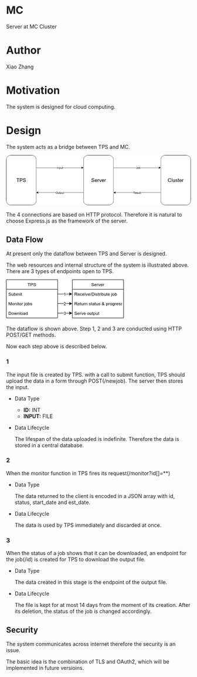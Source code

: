 # MC
Server at MC Cluster
# Author
Xiao Zhang
# Motivation
The system is designed for cloud computing.
# Design
The system acts as a bridge between TPS and MC.

![struc](readme/struc.png)

The 4 connections are based on HTTP protocol. Therefore it is natural to choose Express.js as the framework of the server.
## Data Flow
At present only the dataflow between TPS and Server is designed.

The web resources and internal structure of the system is illustrated above. There are 3 types of endpoints open to TPS.

![dataflow](readme/dataflow.png)

The dataflow is shown above. Step 1, 2 and 3 are conducted using HTTP POST/GET methods.

Now each step above is described below.
### 1
The input file is created by TPS. with a call to submit function, TPS should upload the data in a form through POST(/newjob). The server then stores the input.
- Data Type
  - **ID:** INT
  - **INPUT:** FILE
- Data Lifecycle

  The lifespan of the data uploaded is indefinite. Therefore the data is stored in a central database.
### 2
When the monitor function in TPS fires its request(/monitor?id[]=\*\*)

- Data Type

  The data returned to the client is encoded in a JSON array with id, status, start\_date and est\_date.
- Data Lifecycle

  The data is used by TPS immediately and discarded at once.
### 3
When the status of a job shows that it can be downloaded, an endpoint for the job(/id) is created for TPS to download the output file.
- Data Type

  The data created in this stage is the endpoint of the output file. 
- Data Lifecycle

  The file is kept for at most 14 days from the moment of its creation. After its deletion, the status of the job is changed accordingly.

## Security
The system communicates across internet therefore the security is an issue.

The basic idea is the combination of TLS and OAuth2, which will be implemented in future versioins.

